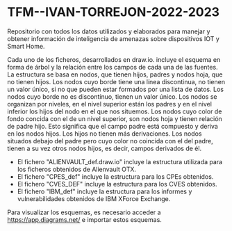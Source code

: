 # TFM--IVAN-TORREJON-2022-2023
Repositorio con todos los datos utilizados y elaborados para manejar y obtener información de inteligencia de amenazas sobre dispositivos IOT y Smart Home.


Cada uno de los ficheros, desarrollados en draw.io. incluye el esquema en forma de árbol y la relación entre los campos de cada una de las fuentes.
La estructura se basa en nodos, que tienen hijos, padres y nodos hoja, que no tienen hijos. Los nodos cuyo borde tiene una línea discontinua, no tienen un valor único, si no que pueden estar formados por una lista de datos. Los nodos cuyo borde no es discontínuo, tienen un valor único.
Los nodos se organizan por niveles, en el nivel superior están los padres y en el nivel inferior los hijos del nodo en el que nos situemos.
Los nodos cuyo color de fondo concida con el de un nivel superior, son nodos hoja y tienen relación de padre hijo. Esto significa que el campo padre está compuesto y deriva en los nodos hijos. Los hijos no tienen más derivaciones.
Los nodos situados debajo del padre pero cuyo color no coincida con el del padre, tienen a su vez otros nodos hijos, es decir, campos derivados de él. 

- El fichero "ALIENVAULT_def.draw.io" incluye la estructura utilizada para los ficheros obtenidos de Alienvault OTX. 
- El fichero "CPES_def" incluye la estructura para los CPEs obtenidos.
- El fichero "CVES_DEF" incluye la estructura para los CVES obtenidos.
- El fichero "IBM_def" incluye la estructura para los informes y vulnerabilidades obtenidos de IBM XForce Exchange.

Para visualizar los esquemas, es necesario acceder a https://app.diagrams.net/ e importar estos esquemas.
